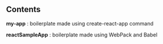 ## Contents

**my-app** : boilerplate made using create-react-app command

**reactSampleApp** : boilerplate made using WebPack and Babel